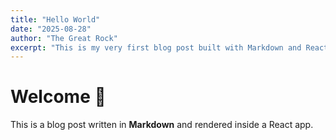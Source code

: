 ```yaml
---
title: "Hello World"
date: "2025-08-28"
author: "The Great Rock"
excerpt: "This is my very first blog post built with Markdown and React."
---
```


# Welcome 🎉

This is a blog post written in **Markdown** and rendered inside a React app.
